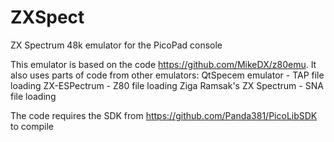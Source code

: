 # ZXSpect
ZX Spectrum 48k emulator for the PicoPad console

This emulator is based on the code https://github.com/MikeDX/z80emu.
It also uses parts of code from other emulators:
QtSpecem emulator - TAP file loading
ZX-ESPectrum - Z80 file loading
Ziga Ramsak's ZX Spectrum - SNA file loading

The code requires the SDK from https://github.com/Panda381/PicoLibSDK to compile
